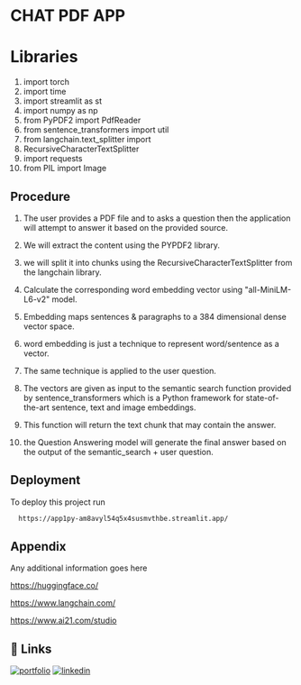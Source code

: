 # CHAT PDF APP

# Libraries 

1. import torch
2. import time
3. import streamlit as st
4. import numpy as np
5. from PyPDF2 import PdfReader
6. from sentence_transformers import util
7. from langchain.text_splitter import
8. RecursiveCharacterTextSplitter
9. import requests
10. from PIL import Image



## Procedure

1. The user provides a PDF file and to asks a question then the application will attempt to answer it based on the provided source.

2. We will extract the content using the PYPDF2 library.

3. we will split it into chunks using the RecursiveCharacterTextSplitter from the langchain library.

4. Calculate the corresponding word embedding vector using "all-MiniLM-L6-v2" model.

5. Embedding maps sentences & paragraphs to a 384 dimensional dense vector space.

6. word embedding is just a technique to represent word/sentence as a vector.

7. The same technique is applied to the user question.

8. The vectors are given as input to the semantic search function provided by sentence_transformers which is a  Python framework for state-of-the-art sentence, text and image embeddings.

9. This function will return the text chunk that may contain the answer.

10. the Question Answering model will generate the final answer based on the output of the semantic_search + user question.

## Deployment

To deploy this project run

```bash
  https://app1py-am8avyl54q5x4susmvthbe.streamlit.app/
```


## Appendix

Any additional information goes here

https://huggingface.co/

https://www.langchain.com/

https://www.ai21.com/studio
## 🔗 Links
[![portfolio](https://img.shields.io/badge/my_portfolio-000?style=for-the-badge&logo=ko-fi&logoColor=white)](https://github.com/MOHAMMEDUMARFAAZITH)
[![linkedin](https://img.shields.io/badge/linkedin-0A66C2?style=for-the-badge&logo=linkedin&logoColor=white)](https://www.linkedin.com/in/mohammed-umar-faazith-k-176b621b3/)
